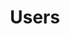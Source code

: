 ---
title: "Users"
description: Recipes for interacting with WordPress Users using WPGraphQL
path: recipes/users
---